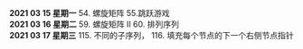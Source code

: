 
**2021 03 15 星期一** 54. 螺旋矩阵 55.跳跃游戏  
**2021 03 16 星期二** 59. 螺旋矩阵 II 60. 排列序列  
**2021 03 17 星期三** 115. 不同的子序列， 116. 填充每个节点的下一个右侧节点指针  
